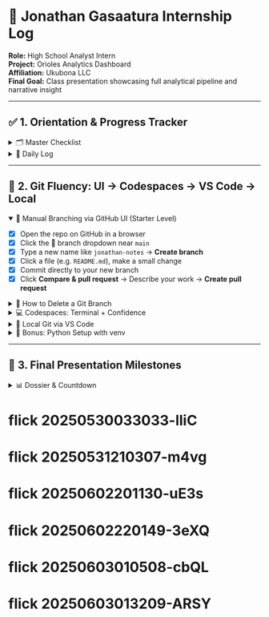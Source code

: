 
# 📘 Jonathan Gasaatura Internship Log

**Role:** High School Analyst Intern  
**Project:** Orioles Analytics Dashboard  
**Affiliation:** Ukubona LLC  
**Final Goal:** Class presentation showcasing full analytical pipeline and narrative insight  

---

## ✅ 1. Orientation & Progress Tracker

<details>
<summary>🗂️ Master Checklist</summary>

* [x] Onboarding: GitHub, web pages, and template setup  
* [x] First website: content edits (text, images, `.html`)  
* [x] Setup local-to-remote GitHub workflow using VS Code  
* [x] Create and clean up a tidy working directory  
* [x] Introduce branching for collaborative repo management  
* [x] Confirm GitHub repo and folder structure are clean and complete  
* [x] Check that all visuals load and scale on desktop and mobile  
* [ ] Verify HTML styling matches Ukubona brand standards  
* [ ] Identify three core statistical claims in the project  
* [ ] Prepare a 60-second summary of the project  
* [x] Draft and finalize the project’s opening statement for presentation  

</details>

<details>
<summary>📅 Daily Log</summary>

### May 15, 2025
* [x] Finalized ESPN-style WhatsApp commentary layout  
* [x] Updated OBP trend chart using synthetic game data  
* [ ] Review OBP narrative: Is it more about pitch selection or poor Yankee shifts?  
* [x] Discuss first draft of presentation outline  

### May 19, 2025
* [x] Add pitch sequence whiff-rate chart for Grayson Rodriguez  
* [x] Write “Tactical Takeaways” in bullet form first, then expand to paragraph  
* [x] Run `git pull` / `git commit` / `git push` practice with local VS Code  
* [x] Submit first pull request and merge to `main`  
* [x] Deploy live link to class presentation project  
* [x] Confirm changes visible on public URL  
* [x] Screenshot merged PR for milestone documentation  

### May 20, 2025
* [x] Open Codespaces and explore terminal basics (`ls`, `pwd`, `code .`)  
* [x] Create a Codespaces branch and test one-line edit  
* [x] Clone GitHub repo to local VS Code using SSH  
* [x] Create local branch and make edits  
* [x] Push branch to GitHub and open pull request  
* [x] Delete branch post-merge (local + remote)  
* [x] Learn GPT-4o copy-paste workflow:  
  * [x] Ask clear coding questions  
  * [x] Understand syntax of reply (HTML, Python, JS)  
  * [x] Identify where to paste (correct file, correct line)  
  * [x] Test output live (in browser, VS Code, or Python env)  
  * [x] Refactor as needed, ask GPT for follow-up  
* [x] Discuss coding structure and pacing:  
  * [ ] Understand indentation  
  * [ ] Review consistent naming  
  * [ ] Discuss control flow and readability  

</details>

---

## 🧠 2. Git Fluency: UI → Codespaces → VS Code → Local

<details open>
<summary>🌱 Manual Branching via GitHub UI (Starter Level)</summary>

* [x] Open the repo on GitHub in a browser  
* [x] Click the 🔀 branch dropdown near `main`  
* [x] Type a new name like `jonathan-notes` → **Create branch**  
* [x] Click a file (e.g. `README.md`), make a small change  
* [x] Commit directly to your new branch  
* [x] Click **Compare & pull request** → Describe your work → **Create pull request**  

</details>

<details>
<summary>🧹 How to Delete a Git Branch</summary>

<details>
<summary>🗑️ 1. Delete a Local Branch</summary>

```bash
git branch -d my-branch       # only if merged
git branch -D my-branch       # force delete
````

</details>

<details>
<summary>🌐 2. Delete a Remote Branch (GitHub)</summary>

```bash
git push origin --delete my-branch
```

</details>

<details>
<summary>🖱️ 3. Delete via GitHub Web UI</summary>

* Go to the **Branches** tab of your repo
* Find your branch, click the trash 🗑️ icon
* Or, if you just merged a PR, click **Delete branch** at the bottom of the PR page

</details>

<details>
<summary>💡 4. Tips</summary>

```bash
git branch      # list local
git branch -r   # list remote
git checkout main
```

</details>

</details>

<details>
<summary>💻 Codespaces: Terminal + Confidence</summary>

* [x] Open Codespaces from GitHub (green **Code** button)
* [x] Confirm your branch:

```bash
git branch
```

* [x] Delete your branch (after merge):

```bash
git branch -d your-branch-name
git push origin --delete your-branch-name
```

</details>

<details>
<summary>🧰 Local Git via VS Code</summary>

* [x] Open Terminal on Mac
* [x] Clone the repo:

```bash
git clone git@github.com:YOUR_USERNAME/YOUR_REPO.git
cd YOUR_REPO
```

* [x] Create a branch:

```bash
git checkout -b jonathan-notes
```

* [x] Edit in VS Code
* [x] Commit + push:

```bash
git add .
git commit -m "My edits"
git push -u origin jonathan-notes
```

</details>

<details>
<summary>🐍 Bonus: Python Setup with venv</summary>

* [x] Check Python:

```bash
python3 --version
```

* [x] Create environment:

```bash
python3 -m venv myenv
source myenv/bin/activate
pip install -r requirements.txt
```

</details>

---

## 🎯 3. Final Presentation Milestones

<details>
<summary>📊 Dossier & Countdown</summary>

### 📄 Profile

* **Name:** Jonathan Gasaatura
* **Grade:** High School Senior
* **Aspirations:** Sports Data Scientist → MLB Front Office Analyst
* **Skills (as of May 2025):**

  * Python (pandas, seaborn, matplotlib)
  * Statcast + Baseball-Reference
  * HTML/CSS, dashboarding
  * OBP curves, pitch sequence visuals
  * Multi-format storytelling (ESPN, WhatsApp, academic)

### ⏳ Countdown Timeline

On Schedule!

</details>

# flick 20250530033033-lliC
# flick 20250531210307-m4vg
# flick 20250602201130-uE3s
# flick 20250602220149-3eXQ
# flick 20250603010508-cbQL
# flick 20250603013209-ARSY
